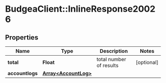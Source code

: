 # BudgeaClient::InlineResponse20026

## Properties
Name | Type | Description | Notes
------------ | ------------- | ------------- | -------------
**total** | **Float** | total number of results | [optional] 
**accountlogs** | [**Array&lt;AccountLog&gt;**](AccountLog.md) |  | 


